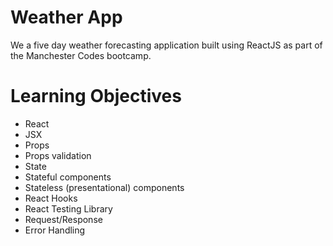 # Weather App

We a five day weather forecasting application built using ReactJS as part of the Manchester Codes bootcamp.

# Learning Objectives

- React
- JSX
- Props
- Props validation
- State
- Stateful components
- Stateless (presentational) components
- React Hooks
- React Testing Library
- Request/Response
- Error Handling

#
